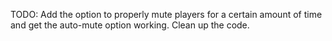TODO:
Add the option to properly mute players for a certain amount of time and get the auto-mute option working.
Clean up the code.
